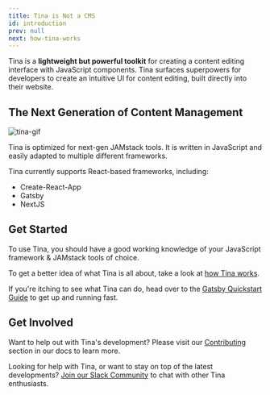 ```yaml
---
title: Tina is Not a CMS
id: introduction
prev: null
next: how-tina-works
---
```


Tina is a **lightweight but powerful toolkit** for creating a content editing interface with JavaScript components. Tina surfaces superpowers for developers to create an intuitive UI for content editing, built directly into their website.

## The Next Generation of Content Management

![tina-gif](/img/temporary_show_tina.gif)

Tina is optimized for next-gen JAMstack tools. It is written in JavaScript and easily adapted to multiple different frameworks.

Tina currently supports React-based frameworks, including:

- Create-React-App
- Gatsby
- NextJS

## Get Started

To use Tina, you should have a good working knowledge of your JavaScript framework & JAMstack tools of choice.

To get a better idea of what Tina is all about, take a look at [how Tina works](/docs/getting-started/how-tina-works 'How Tina Works').

If you're itching to see what Tina can do, head over to the [Gatsby Quickstart Guide](/gatsby/quickstart) to get up and running fast.

## Get Involved

Want to help out with Tina's development? Please visit our [Contributing]() section in our docs to learn more.

Looking for help with Tina, or want to stay on top of the latest developments? [Join our Slack Community](https://tinacms.slack.com 'Join the TinaCMS Slack') to chat with other Tina enthusiasts.
